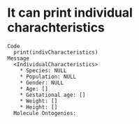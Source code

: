 # It can print individual charachteristics

    Code
      print(indivCharacteristics)
    Message
      <IndividualCharacteristics>
        * Species: NULL
        * Population: NULL
        * Gender: NULL
        * Age: []
        * Gestational age: []
        * Weight: []
        * Height: []
      Molecule Ontogenies:

